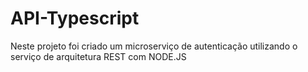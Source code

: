 # API-Typescript
Neste projeto foi criado um microserviço de autenticação utilizando o serviço de arquitetura REST com NODE.JS
